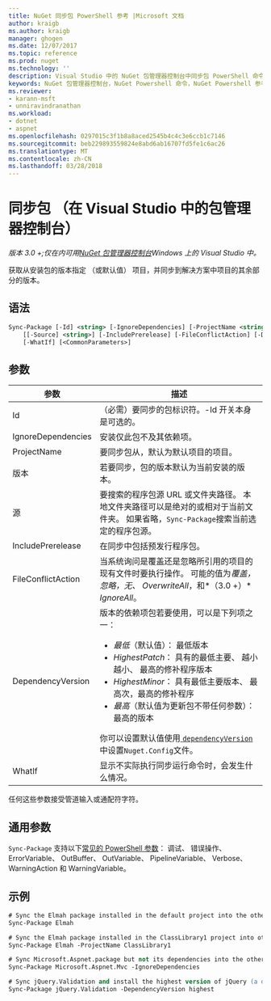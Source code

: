 ```yaml
---
title: NuGet 同步包 PowerShell 参考 |Microsoft 文档
author: kraigb
ms.author: kraigb
manager: ghogen
ms.date: 12/07/2017
ms.topic: reference
ms.prod: nuget
ms.technology: ''
description: Visual Studio 中的 NuGet 包管理器控制台中同步包 PowerShell 命令参考。
keywords: NuGet 包管理器控制台，NuGet Powershell 命令，NuGet Powershell 参考，同步包
ms.reviewer:
- karann-msft
- unniravindranathan
ms.workload:
- dotnet
- aspnet
ms.openlocfilehash: 0297015c3f1b8a8aced2545b4c4c3e6ccb1c7146
ms.sourcegitcommit: beb229893559824e8abd6ab16707fd5fe1c6ac26
ms.translationtype: MT
ms.contentlocale: zh-CN
ms.lasthandoff: 03/28/2018
---
```

# <a name="sync-package-package-manager-console-in-visual-studio"></a>同步包 （在 Visual Studio 中的包管理器控制台）

*版本 3.0 +;仅在内可用[NuGet 包管理器控制台](package-manager-console.md)Windows 上的 Visual Studio 中。*

获取从安装包的版本指定 （或默认值） 项目，并同步到解决方案中项目的其余部分的版本。

## <a name="syntax"></a>语法

```ps
Sync-Package [-Id] <string> [-IgnoreDependencies] [-ProjectName <string>] [[-Version] <string>]
    [[-Source] <string>] [-IncludePrerelease] [-FileConflictAction] [-DependencyVersion]
    [-WhatIf] [<CommonParameters>]
```

## <a name="parameters"></a>参数

| 参数 | 描述 |
| --- | --- |
| Id | （必需）要同步的包标识符。-Id 开关本身是可选的。 |
| IgnoreDependencies | 安装仅此包不及其依赖项。 |
| ProjectName | 要同步包从，默认为默认项目的项目。 |
| 版本 | 若要同步，包的版本默认为当前安装的版本。 |
| 源 | 要搜索的程序包源 URL 或文件夹路径。 本地文件夹路径可以是绝对的或相对于当前文件夹。 如果省略，`Sync-Package`搜索当前选定的程序包源。 |
| IncludePrerelease | 在同步中包括预发行程序包。 |
| FileConflictAction | 当系统询问是覆盖还是忽略所引用的项目的现有文件时要执行操作。 可能的值为*覆盖，忽略，无、 OverwriteAll*，和*（3.0 +）* *IgnoreAll*。 |
| DependencyVersion | 版本的依赖项包若要使用，可以是下列项之一：<br/><ul><li>*最低*（默认值）： 最低版本</li><li>*HighestPatch*： 具有的最低主要、 越小越小、 最高的修补程序版本</li><li>*HighestMinor*： 具有最低主要版本、 最高次，最高的修补程序</li><li>*最高*（默认值为更新包不带任何参数）： 最高的版本</li></ul>你可以设置默认值使用[ `dependencyVersion` ](../reference/nuget-config-file.md#config-section)中设置`Nuget.Config`文件。 |
| WhatIf | 显示不实际执行同步运行命令时，会发生什么情况。 |

任何这些参数接受管道输入或通配符字符。

## <a name="common-parameters"></a>通用参数

`Sync-Package` 支持以下[常见的 PowerShell 参数](http://go.microsoft.com/fwlink/?LinkID=113216)： 调试、 错误操作、 ErrorVariable、 OutBuffer、 OutVariable、 PipelineVariable、 Verbose、 WarningAction 和 WarningVariable。

## <a name="examples"></a>示例

```ps
# Sync the Elmah package installed in the default project into the other projects in the solution
Sync-Package Elmah

# Sync the Elmah package installed in the ClassLibrary1 project into other projects in the solution
Sync-Package Elmah -ProjectName ClassLibrary1

# Sync Microsoft.Aspnet.package but not its dependencies into the other projects in the solution
Sync-Package Microsoft.Aspnet.Mvc -IgnoreDependencies

# Sync jQuery.Validation and install the highest version of jQuery (a dependency) from the package source    
Sync-Package jQuery.Validation -DependencyVersion highest
```
